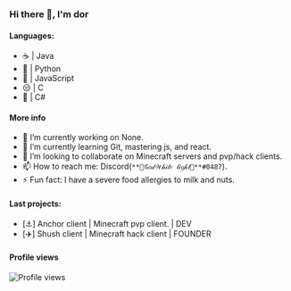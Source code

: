 ### Hi there 👋, I'm dor

#### Languages:
 - ☕ | Java
 - 🐍 | Python
 - 📄 | JavaScript
 - 😒 | C
 - 🍵 | C#

#### More info
- 🔭 I’m currently working on None.
- 🌱 I’m currently learning Git, mastering js, and react.
- 👯 I’m looking to collaborate on Minecraft servers and pvp/hack clients.
- 📫 How to reach me: Discord(`**💎𝒢𝑜𝒹𝒲𝒽𝒾𝓉𝑒 𝓁𝒾𝑔𝒽𝓉💎**#0487`).
- ⚡ Fun fact: I have a severe food allergies to milk and nuts.

#### Last projects:
 - [⚓] Anchor client | Minecraft pvp client. | DEV
 - [✈️] Shush client | Minecraft hack client | FOUNDER

#### Profile views
![Profile views](https://gpvc.arturio.dev/Godwhitelight)  
